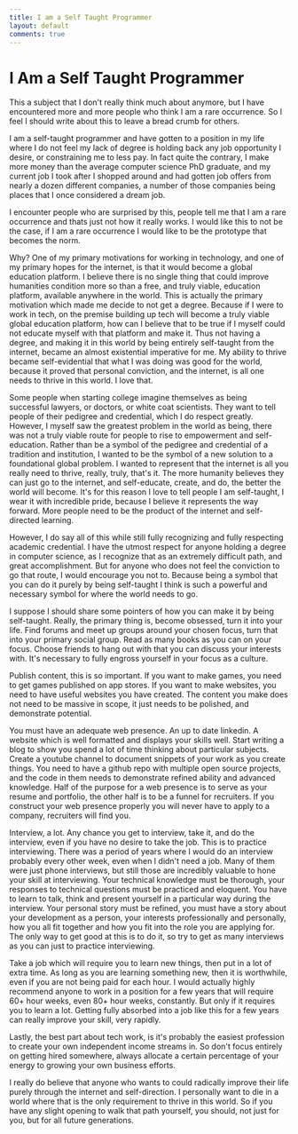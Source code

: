 ```yaml
---
title: I am a Self Taught Programmer
layout: default
comments: true
---
```


# I Am a Self Taught Programmer

This a subject that I don't really think much about anymore, but I have encountered more and more people who think I am a rare occurrence. So I feel I should write about this to leave a bread crumb for others.

I am a self-taught programmer and have gotten to a position in my life where I do not feel my lack of degree is holding back any job opportunity I desire, or constraining me to less pay. In fact quite the contrary, I make more money than the average computer science PhD graduate, and my current job I took after I shopped around and had gotten job offers from nearly a dozen different companies, a number of those companies being places that I once considered a dream job.

I encounter people who are surprised by this, people tell me that I am a rare occurrence and thats just not how it really works. I would like this to not be the case, if I am a rare occurrence I would like to be the prototype that becomes the norm.

Why? One of my primary motivations for working in technology, and one of my primary hopes for the internet, is that it would become a global education platform. I believe there is no single thing that could improve humanities condition more so than a free, and truly viable, education platform, available anywhere in the world. This is actually the primary motivation which made me decide to not get a degree. Because if I were to work in tech, on the premise building up tech will become a truly viable global education platform, how can I believe that to be true if I myself could not educate myself with that platform and make it. Thus not having a degree, and making it in this world by being entirely self-taught from the internet, became an almost existential imperative for me. My ability to thrive became self-evidential that what I was doing was good for the world, because it proved that personal conviction, and the internet, is all one needs to thrive in this world. I love that.

Some people when starting college imagine themselves as being successful lawyers, or doctors, or white coat scientists. They want to tell people of their pedigree and credential, which I do respect greatly. However, I myself saw the greatest problem in the world as being, there was not a truly viable route for people to rise to empowerment and self-education. Rather than be a symbol of the pedigree and credential of a tradition and institution, I wanted to be the symbol of a new solution to a foundational global problem. I wanted to represent that the internet is all you really need to thrive, really, truly, that's it. The more humanity believes they can just go to the internet, and self-educate, create, and do, the better the world will become. It's for this reason I love to tell people I am self-taught, I wear it with incredible pride, because I believe it represents the way forward. More people need to be the product of the internet and self-directed learning.

However, I do say all of this while still fully recognizing and fully respecting academic credential. I have the utmost respect for anyone holding a degree in computer science, as I recognize that as an extremely difficult path, and great accomplishment. But for anyone who does not feel the conviction to go that route, I would encourage you not to. Because being a symbol that you can do it purely by being self-taught I think is such a powerful and necessary symbol for where the world needs to go.

I suppose I should share some pointers of how you can make it by being self-taught. Really, the primary thing is, become obsessed, turn it into your life. Find forums and meet up groups around your chosen focus, turn that into your primary social group. Read as many books as you can on your focus. Choose friends to hang out with that you can discuss your interests with. It's necessary to fully engross yourself in your focus as a culture.

Publish content, this is so important. If you want to make games, you need to get games published on app stores. If you want to make websites, you need to have useful websites you have created. The content you make does not need to be massive in scope, it just needs to be polished, and demonstrate potential.

You must have an adequate web presence. An up to date linkedin. A website which is well formatted and displays your skills well. Start writing a blog to show you spend a lot of time thinking about particular subjects. Create a youtube channel to document snippets of your work as you create things. You need to have a github repo with multiple open source projects, and the code in them needs to demonstrate refined ability and advanced knowledge. Half of the purpose for a web presence is to serve as your resume and portfolio, the other half is to be a funnel for recruiters. If you construct your web presence properly you will never have to apply to a company, recruiters will find you.

Interview, a lot. Any chance you get to interview, take it, and do the interview, even if you have no desire to take the job. This is to practice interviewing. There was a period of years where I would do an interview probably every other week, even when I didn't need a job. Many of them were just phone interviews, but still those are incredibly valuable to hone your skill at interviewing. Your technical knowledge must be thorough, your responses to technical questions must be practiced and eloquent. You have to learn to talk, think and present yourself in a particular way during the interview. Your personal story must be refined, you must have a story about your development as a person, your interests professionally and personally, how you all fit together and how you fit into the role you are applying for. The only way to get good at this is to do it, so try to get as many interviews as you can just to practice interviewing.

Take a job which will require you to learn new things, then put in a lot of extra time. As long as you are learning something new, then it is worthwhile, even if you are not being paid for each hour. I would actually highly recommend anyone to work in a position for a few years that will require 60+ hour weeks, even 80+ hour weeks, constantly. But only if it requires you to learn a lot. Getting fully absorbed into a job like this for a few years can really improve your skill, very rapidly.

Lastly, the best part about tech work, is it's probably the easiest profession to create your own independent income streams in. So don't focus entirely on getting hired somewhere, always allocate a certain percentage of your energy to growing your own business efforts.

I really do believe that anyone who wants to could radically improve their life purely through the internet and self-direction. I personally want to die in a world where that is the only requirement to thrive in this world. So if you have any slight opening to walk that path yourself, you should, not just for you, but for all future generations.

